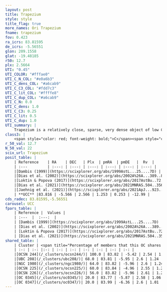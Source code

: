 ```yaml
---
layout: post
title: Trapezium
style: style
title_flag: true
more_names: Ori Trapezium
fname: trapezium
fov: 0.423
ra_icrs: 83.81595
de_icrs: -5.56551
glon: 209.1558
glat: -19.48185
r50: 12.7
plx: 2.5664
UTI: "0.45"
UTI_COLOR: "#fffae0"
UTI_C_N_COL: "#e0a6b3"
UTI_C_dens_COL: "#a6cab9"
UTI_C_C3_COL: "#fdd7c3"
UTI_C_lit_COL: "#ffffe8"
UTI_C_dup_COL: "#a6cab9"
UTI_C_N: 0.0
UTI_C_dens: 1.0
UTI_C_C3: 0.25
UTI_C_lit: 0.5
UTI_C_dup: 1.0
UTI_summary: |
    Trapezium is a relatively close, sparse, very dense object of low C3 quality. It is moderately studied in the literature. This object shares a large percentage of members with 7 later reported entries.<br><br><span style="color: #99180f; font-weight: bold;">Warning: </span>contains less than 25 stars with <i>P>0.5</i> estimated.
class3: |
    <span style="color: red; font-weight: bold;">C</span><span style="color: red; font-weight: bold;">C</span>
r_50_val: 12.7
N_50_val: 22
scix_url: Trapezium
posit_table: |
    | Reference    | RA    | DEC   | Plx  | pmRA  | pmDE   |  Rv  |
    | :---         | :---: | :---: | :---: | :---: | :---: | :---: |
    |[Dambis (1999)](https://scixplorer.org/abs/1999AstL...25....7D) | 83.822 | -5.391 | -- | -- | -- | -- |
    |[Dias et al. (2002)](https://scixplorer.org/abs/2002A%26A...389..871D) | 83.817 | -5.39 | -- | 2.05 | 1.56 | 31.98 |
    |[Loktin & Popova (2017)](https://scixplorer.org/abs/2017AstBu..72..257L) | 83.82 | -5.39 | -- | 2.05 | 1.56 | 28.9 |
    |[Dias et al. (2021)](https://scixplorer.org/abs/2021MNRAS.504..356D) | 83.835 | -5.41 | 2.557 | 1.262 | 0.274 | 23.841 |
    |[Jaehnig et al. (2021)](https://scixplorer.org/abs/2021ApJ...923..129J) | 83.829 | -5.417 | 2.57 | 1.276 | 0.176 | -- |
    | **UCC** |83.816 | -5.566 | 2.566 | 1.253 | 0.253 | -12.99 | 
cds_radec: 83.81595,-5.56551
carousel: UCC
fpars_table: |
    | Reference |  Values |
    | :---  |  :---:  |
    | [Dambis (1999)](https://scixplorer.org/abs/1999AstL...25....7D) | `E_B-V_=0.06, DM0=7.81, log_age_=6.5` |
    | [Dias et al. (2002)](https://scixplorer.org/abs/2002A%26A...389..871D) | `E(B-V)=0.05, Dist=414.0, Age=7.11` |
    | [Loktin & Popova (2017)](https://scixplorer.org/abs/2017AstBu..72..257L) | `E(B-V)=0.31, Dmod=8.442, logt=7.01` |
    | [Dias et al. (2021)](https://scixplorer.org/abs/2021MNRAS.504..356D) | `Av=0.246, Dist=381, logage=6.778, [Fe/H]=-0.146` |
shared_table: |
    | Cluster | <span title="Percentage of members that this OC shares with the ones listed">%</span>   | RA   | DEC   | Plx   | pmRA  | pmDE  | Rv | UTI |
    | :-: | :-: |:-: | :-: | :-: | :-: | :-: | :-: | :-: |
    |[OCSN 244](/_clusters/ocsn244/)| 100.0 | 83.82 | -5.42 | 2.54 | 1.31 | 0.34 | 22.67 |0.4 |
    |[UBC 208](/_clusters/ubc208/)| 68.0 | 83.81 | -5.95 | 2.6 | 1.24 | 0.54 | 23.25 |0.06 |
    |[NGC 1980](/_clusters/ngc1980/)| 64.0 | 83.82 | -5.96 | 2.6 | 1.24 | 0.55 | 20.88 |0.85 |
    |[OCSN 225](/_clusters/ocsn225/)| 60.0 | 83.84 | -4.96 | 2.55 | 1.25 | -0.08 | 22.73 |0.36 |
    |[OCSN 226](/_clusters/ocsn226/)| 56.0 | 83.82 | -5.96 | 2.61 | 1.26 | 0.55 | 23.02 |0.02 |
    |[OC 0345](/_clusters/oc0345/)| 20.0 | 83.77 | -5.87 | 2.58 | 1.06 | 0.21 | 19.86 |0.03 |
    |[OC 0347](/_clusters/oc0347/)| 20.0 | 83.99 | -6.36 | 2.6 | 1.01 | 0.32 | 24.19 |0.31 |
---
```

